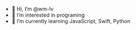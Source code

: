 - 👋 Hi, I’m @wm-lv
- 👀 I’m interested in programing
- 🌱 I’m currently learning JavaScript, Swift, Python

<!---
wm-lv/wm-lv is a ✨ special ✨ repository because its `README.md` (this file) appears on your GitHub profile.
You can click the Preview link to take a look at your changes.
--->
